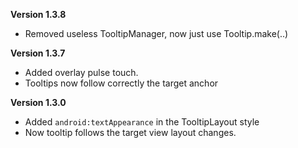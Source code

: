 
**Version 1.3.8**
* Removed useless TooltipManager, now just use Tooltip.make(..) 

**Version 1.3.7**

* Added overlay pulse touch.
* Tooltips now follow correctly the target anchor

**Version 1.3.0**

* Added `android:textAppearance` in the TooltipLayout style
* Now tooltip follows the target view layout changes.
